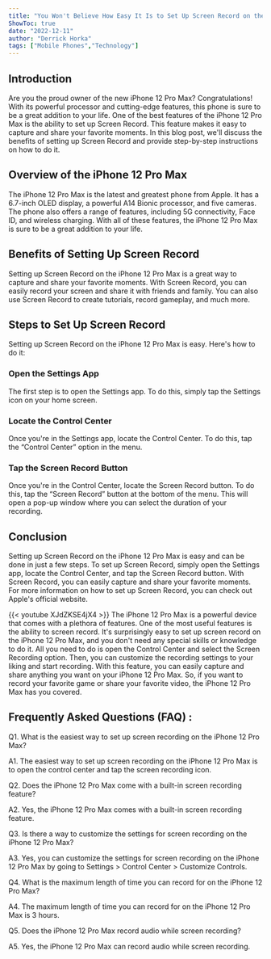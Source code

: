 ```yaml
---
title: "You Won't Believe How Easy It Is to Set Up Screen Record on the iPhone 12 Pro Max!"
ShowToc: true 
date: "2022-12-11"
author: "Derrick Horka" 
tags: ["Mobile Phones","Technology"]
---
```

## Introduction 
Are you the proud owner of the new iPhone 12 Pro Max? Congratulations! With its powerful processor and cutting-edge features, this phone is sure to be a great addition to your life. One of the best features of the iPhone 12 Pro Max is the ability to set up Screen Record. This feature makes it easy to capture and share your favorite moments. In this blog post, we'll discuss the benefits of setting up Screen Record and provide step-by-step instructions on how to do it. 

## Overview of the iPhone 12 Pro Max
The iPhone 12 Pro Max is the latest and greatest phone from Apple. It has a 6.7-inch OLED display, a powerful A14 Bionic processor, and five cameras. The phone also offers a range of features, including 5G connectivity, Face ID, and wireless charging. With all of these features, the iPhone 12 Pro Max is sure to be a great addition to your life. 

## Benefits of Setting Up Screen Record
Setting up Screen Record on the iPhone 12 Pro Max is a great way to capture and share your favorite moments. With Screen Record, you can easily record your screen and share it with friends and family. You can also use Screen Record to create tutorials, record gameplay, and much more. 

## Steps to Set Up Screen Record
Setting up Screen Record on the iPhone 12 Pro Max is easy. Here's how to do it: 

### Open the Settings App
The first step is to open the Settings app. To do this, simply tap the Settings icon on your home screen. 

### Locate the Control Center
Once you're in the Settings app, locate the Control Center. To do this, tap the “Control Center” option in the menu. 

### Tap the Screen Record Button
Once you're in the Control Center, locate the Screen Record button. To do this, tap the “Screen Record” button at the bottom of the menu. This will open a pop-up window where you can select the duration of your recording. 

## Conclusion 
Setting up Screen Record on the iPhone 12 Pro Max is easy and can be done in just a few steps. To set up Screen Record, simply open the Settings app, locate the Control Center, and tap the Screen Record button. With Screen Record, you can easily capture and share your favorite moments. For more information on how to set up Screen Record, you can check out Apple's official website.

{{< youtube XJdZKSE4jX4 >}} 
The iPhone 12 Pro Max is a powerful device that comes with a plethora of features. One of the most useful features is the ability to screen record. It's surprisingly easy to set up screen record on the iPhone 12 Pro Max, and you don't need any special skills or knowledge to do it. All you need to do is open the Control Center and select the Screen Recording option. Then, you can customize the recording settings to your liking and start recording. With this feature, you can easily capture and share anything you want on your iPhone 12 Pro Max. So, if you want to record your favorite game or share your favorite video, the iPhone 12 Pro Max has you covered.

## Frequently Asked Questions (FAQ) :
Q1. What is the easiest way to set up screen recording on the iPhone 12 Pro Max?

A1. The easiest way to set up screen recording on the iPhone 12 Pro Max is to open the control center and tap the screen recording icon.

Q2. Does the iPhone 12 Pro Max come with a built-in screen recording feature?

A2. Yes, the iPhone 12 Pro Max comes with a built-in screen recording feature.

Q3. Is there a way to customize the settings for screen recording on the iPhone 12 Pro Max?

A3. Yes, you can customize the settings for screen recording on the iPhone 12 Pro Max by going to Settings > Control Center > Customize Controls.

Q4. What is the maximum length of time you can record for on the iPhone 12 Pro Max?

A4. The maximum length of time you can record for on the iPhone 12 Pro Max is 3 hours.

Q5. Does the iPhone 12 Pro Max record audio while screen recording?

A5. Yes, the iPhone 12 Pro Max can record audio while screen recording.


